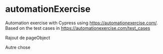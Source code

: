 # automationExercise
Automation exercise with Cypress using https://automationexercise.com/. Based on the test cases in https://automationexercise.com/test_cases

Rajout de pageObject

Autre chose
